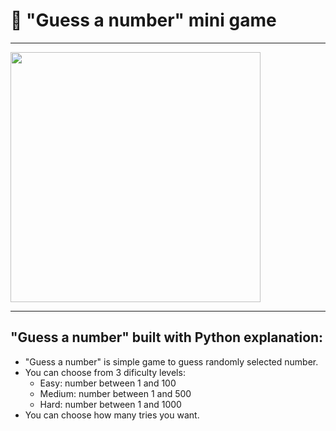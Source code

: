 # 👀 "Guess a number" mini game
---
<img align="center" width="400" height="400" src="https://i.ytimg.com/vi/E-Voff821tE/maxresdefault.jpg">

---
## "Guess a number" built with Python explanation:

- "Guess a number" is simple game to guess randomly selected number.
- You can choose from 3 dificulty levels:
  - Easy: number between 1 and 100
  - Medium: number between 1 and 500
  - Hard: number between 1 and 1000
- You can choose how many tries you want.
